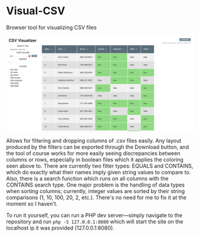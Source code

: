 # Visual-CSV
Browser tool for visualizing CSV files

![Screenshot](screenshot1.png?raw=true "Title")

Allows for filtering and dropping columns of .csv files easily. Any layout produced by the filters can be exported through the Download button, and the tool of course works for more easily seeing discrepancies between columns or rows, especially in boolean files which it applies the coloring seen above to. There are currently two filter types: EQUALS and CONTAINS, which do exactly what their names imply given string values to compare to. Also, there is a search function which runs on all columns with the CONTAINS search type. One major problem is the handling of data types when sorting columns; currently, integer values are sorted by their string comparisons (1, 10, 100, 20, 2, etc.). There's no need for me to fix it at the moment so I haven't.

To run it yourself, you can run a PHP dev server––simply navigate to the repository and run `php -S 127.0.0.1:8080` which will start the site on the localhost ip it was provided (127.0.0.1:8080).

